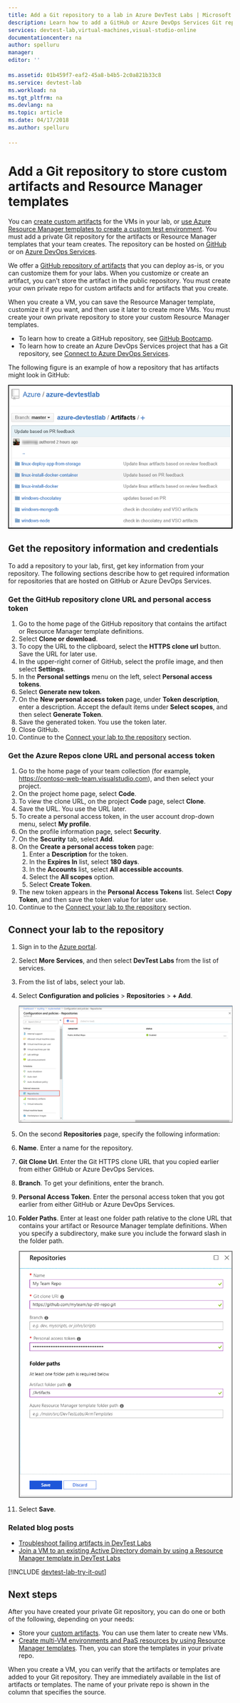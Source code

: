 ```yaml
---
title: Add a Git repository to a lab in Azure DevTest Labs | Microsoft Docs
description: Learn how to add a GitHub or Azure DevOps Services Git repository for your custom artifacts source in Azure DevTest Labs.
services: devtest-lab,virtual-machines,visual-studio-online
documentationcenter: na
author: spelluru
manager: 
editor: ''

ms.assetid: 01b459f7-eaf2-45a8-b4b5-2c0a821b33c8
ms.service: devtest-lab
ms.workload: na
ms.tgt_pltfrm: na
ms.devlang: na
ms.topic: article
ms.date: 04/17/2018
ms.author: spelluru

---
```

# Add a Git repository to store custom artifacts and Resource Manager templates

You can [create custom artifacts](devtest-lab-artifact-author.md) for the VMs in your lab, or [use Azure Resource Manager templates to create a custom test environment](devtest-lab-create-environment-from-arm.md). You must add a private Git repository for the artifacts or Resource Manager templates that your team creates. The repository can be hosted on [GitHub](https://github.com) or on [Azure DevOps Services](https://visualstudio.com).

We offer a [GitHub repository of artifacts](https://github.com/Azure/azure-devtestlab/tree/master/Artifacts) that you can deploy as-is, or you can customize them for your labs. When you customize or create an artifact, you can't store the artifact in the public repository. You must create your own private repo for custom artifacts and for artifacts that you create. 

When you create a VM, you can save the Resource Manager template, customize it if you want, and then use it later to create more VMs. You must create your own private repository to store your custom Resource Manager templates.  

* To learn how to create a GitHub repository, see [GitHub Bootcamp](https://help.github.com/categories/bootcamp/).
* To learn how to create an Azure DevOps Services project that has a Git repository, see [Connect to Azure DevOps Services](https://www.visualstudio.com/get-started/setup/connect-to-visual-studio-online).

The following figure is an example of how a repository that has artifacts might look in GitHub:  

![Sample GitHub artifacts repo](./media/devtest-lab-add-repo/devtestlab-github-artifact-repo-home.png)

## Get the repository information and credentials
To add a repository to your lab, first, get key information from your repository. The following sections describe how to get required information for repositories that are hosted on GitHub or Azure DevOps Services.

### Get the GitHub repository clone URL and personal access token

1. Go to the home page of the GitHub repository that contains the artifact or Resource Manager template definitions.
2. Select **Clone or download**.
3. To copy the URL to the clipboard, select the **HTTPS clone url** button. Save the URL for later use.
4. In the upper-right corner of GitHub, select the profile image, and then select **Settings**.
5. In the **Personal settings** menu on the left, select **Personal access tokens**.
6. Select **Generate new token**.
7. On the **New personal access token** page, under **Token description**, enter a description. Accept the default items under **Select scopes**, and then select **Generate Token**.
8. Save the generated token. You use the token later.
9. Close GitHub.   
10. Continue to the [Connect your lab to the repository](#connect-your-lab-to-the-repository) section.

### Get the Azure Repos clone URL and personal access token

1. Go to the home page of your team collection (for example, https://contoso-web-team.visualstudio.com), and then select your project.
2. On the project home page, select **Code**.
3. To view the clone URL, on the project **Code** page, select **Clone**.
4. Save the URL. You use the URL later.
5. To create a personal access token, in the user account drop-down menu, select **My profile**.
6. On the profile information page, select **Security**.
7. On the **Security** tab, select **Add**.
8. On the **Create a personal access token** page:
   1. Enter a **Description** for the token.
   2. In the **Expires In** list, select **180 days**.
   3. In the **Accounts** list, select **All accessible accounts**.
   4. Select the **All scopes** option.
   5. Select **Create Token**.
9. The new token appears in the **Personal Access Tokens** list. Select **Copy Token**, and then save the token value for later use.
10. Continue to the [Connect your lab to the repository](#connect-your-lab-to-the-repository) section.

## Connect your lab to the repository
1. Sign in to the [Azure portal](https://go.microsoft.com/fwlink/p/?LinkID=525040).
2. Select **More Services**, and then select **DevTest Labs** from the list of services.
3. From the list of labs, select your lab. 
4. Select **Configuration and policies** > **Repositories** > **+ Add**.

    ![The Add repository button](./media/devtest-lab-add-repo/devtestlab-add-repo.png)
5. On the second **Repositories** page, specify the following information:
  1. **Name**. Enter a name for the repository.
  2. **Git Clone Url**. Enter the Git HTTPS clone URL that you copied earlier from either GitHub or Azure DevOps Services.
  3. **Branch**. To get your definitions, enter the branch.
  4. **Personal Access Token**. Enter the personal access token that you got earlier from either GitHub or Azure DevOps Services.
  5. **Folder Paths**. Enter at least one folder path relative to the clone URL that contains your artifact or Resource Manager template definitions. When you specify a subdirectory, make sure you include the forward slash in the folder path.

     ![Repositories area](./media/devtest-lab-add-repo/devtestlab-repo-blade.png)
6. Select **Save**.

### Related blog posts
* [Troubleshoot failing artifacts in DevTest Labs](devtest-lab-troubleshoot-artifact-failure.md)
* [Join a VM to an existing Active Directory domain by using a Resource Manager template in DevTest Labs](https://www.visualstudiogeeks.com/blog/DevOps/Join-a-VM-to-existing-AD-domain-using-ARM-template-AzureDevTestLabs)

[!INCLUDE [devtest-lab-try-it-out](../../includes/devtest-lab-try-it-out.md)]

## Next steps
After you have created your private Git repository, you can do one or both of the following, depending on your needs:
* Store your [custom artifacts](devtest-lab-artifact-author.md). You can use them later to create new VMs.
* [Create multi-VM environments and PaaS resources by using Resource Manager templates](devtest-lab-create-environment-from-arm.md). Then, you can store the templates in your private repo.

When you create a VM, you can verify that the artifacts or templates are added to your Git repository. They are immediately available in the list of artifacts or templates. The name of your private repo is shown in the column that specifies the source. 
